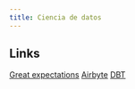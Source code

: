 ```yaml
---
title: Ciencia de datos
---
```

## Links
[Great expectations](https://greatexpectations.io/)
[Airbyte](https://airbyte.com/)
[DBT](./dbt)